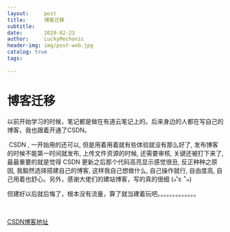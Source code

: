 ```yaml
---
layout:     post
title:      博客迁移
subtitle:   
date:       2020-02-23
author:     LuckyMechanic
header-img: img/post-web.jpg
catalog: true
tags:
    
---
```


# **博客迁移**

​        以前开始学习的时候，笔记都是做在有道云笔记上的。后来身边的人都在写自己的博客，我也跟着开通了CSDN。

​		CSDN , 一开始用的还可以, 但是用着用着就有些体验就没有那么好了, 发布博客的时候不能第一时间就发布, 上传文件资源的时候, 还需要审核, 关键还被打下来了, 最最重要的就是觉得 CSDN 更新之后那个代码高亮显示感觉很丑, 反正种种之原因, 我毅然选择搭建自己的博客, 这样我自己想做什么, 自己操作就行, 自由度高, 自己用着也舒心。另外，感谢大佬们的建站博客，写的真的很细  (๑¯ิε ¯ิ๑) 

​		但建好以后就后悔了，根本没有流量，算了就当建着玩吧。。。。。。。。。。。。。

​		

[CSDN博客地址](https://me.csdn.net/Brave_boy666)

